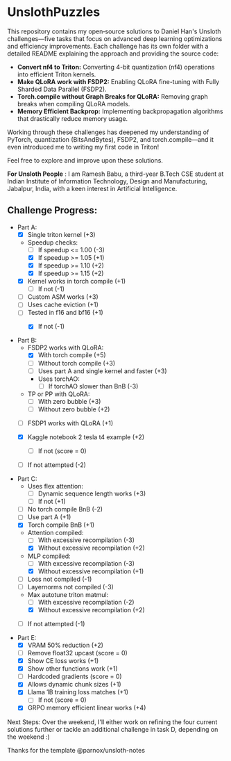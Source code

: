 # UnslothPuzzles

This repository contains my open‐source solutions to Daniel Han's Unsloth challenges—five tasks that focus on advanced deep learning optimizations and efficiency improvements. Each challenge has its own folder with a detailed README explaining the approach and providing the source code:

- **Convert nf4 to Triton:** Converting 4-bit quantization (nf4) operations into efficient Triton kernels.
- **Make QLoRA work with FSDP2:** Enabling QLoRA fine-tuning with Fully Sharded Data Parallel (FSDP2).
- **Torch.compile without Graph Breaks for QLoRA:** Removing graph breaks when compiling QLoRA models.
- **Memory Efficient Backprop:** Implementing backpropagation algorithms that drastically reduce memory usage.

Working through these challenges has deepened my understanding of PyTorch, quantization (BitsAndBytes), FSDP2, and torch.compile—and it even introduced me to writing my first code in Triton!

Feel free to explore and improve upon these solutions.

**For Unsloth People** : I am Ramesh Babu, a third-year B.Tech CSE student at Indian Institute of Information Technology, Design and Manufacturing, Jabalpur, India, with a keen interest in Artificial Intelligence. 

## Challenge Progress:

- Part A:
  - [x] Single triton kernel (+3)
  - Speedup checks:
    - [ ] If speedup <= 1.00 (-3)
    - [x] If speedup >= 1.05 (+1)
    - [x] If speedup >= 1.10 (+2)
    - [x] If speedup >= 1.15 (+2)
  - [x] Kernel works in torch compile (+1)
    - [ ] If not (-1)
  - [ ] Custom ASM works (+3)
  - [ ] Uses cache eviction (+1)
  - [ ] Tested in f16 and bf16 (+1)
    - [x] If not (-1)


- Part B:
  - FSDP2 works with QLoRA:
    - [x] With torch compile (+5)
    - [ ] Without torch compile (+3)
    - [ ] Uses part A and single kernel and faster (+3)
    - Uses torchAO:
      - [ ] If torchAO slower than BnB (-3)
  - TP or PP with QLoRA:
    - [ ] With zero bubble (+3)
    - [ ] Without zero bubble (+2)
  - [ ] FSDP1 works with QLoRA (+1)
  - [x] Kaggle notebook 2 tesla t4 example (+2)
    - [ ] If not (score = 0)
  - [ ] If not attempted (-2)


- Part C:
  - Uses flex attention:
    - [ ] Dynamic sequence length works (+3)
    - [ ] If not (+1)
  - [ ] No torch compile BnB (-2)
  - [ ] Use part A (+1)
  - [x] Torch compile BnB (+1)
  - Attention compiled:
    - [ ] With excessive recompilation (-3)
    - [x] Without excessive recompilation (+2)
  - MLP compiled:
    - [ ] With excessive recompilation (-3)
    - [x] Without excessive recompilation (+1)
  - [ ] Loss not compiled (-1)
  - [ ] Layernorms not compiled (-3)
  - Max autotune triton matmul:
    - [ ] With excessive recompilation (-2)
    - [x] Without excessive recompilation (+2)
  - [ ] If not attempted (-1)


- Part E:
  - [x] VRAM 50% reduction (+2)
  - [ ] Remove float32 upcast (score = 0)
  - [x] Show CE loss works (+1)
  - [x] Show other functions work (+1)
  - [ ] Hardcoded gradients (score = 0)
  - [x] Allows dynamic chunk sizes (+1)
  - [x] Llama 1B training loss matches (+1)
    - [ ] If not (score = 0)
  - [x] GRPO memory efficient linear works (+4)
 
Next Steps: Over the weekend, I'll either work on refining the four current solutions further or tackle an additional challenge in task D, depending on the weekend :)

Thanks for the template @parnox/unsloth-notes
